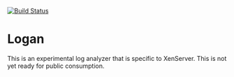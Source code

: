 
[![Build Status](https://travis-ci.org/lindig/logan.svg?branch=master)](https://travis-ci.org/lindig/logan)

# Logan

This is an experimental log analyzer that is specific to XenServer.
This is not yet ready for public consumption.

[Travis]: https://www.travis-ci.org/
[OCaml]:  https://www.ocaml.org/
